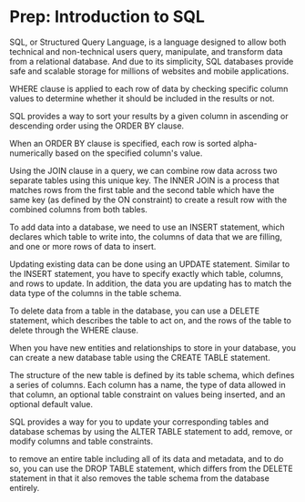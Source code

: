 # Prep: Introduction to SQL


SQL, or Structured Query Language, is a language designed to allow both technical and non-technical users query, manipulate, and transform data from a relational database. And due to its simplicity, SQL databases provide safe and scalable storage for millions of websites and mobile applications.

WHERE clause is applied to each row of data by checking specific column values to determine whether it should be included in the results or not.

SQL provides a way to sort your results by a given column in ascending or descending order using the ORDER BY clause.

When an ORDER BY clause is specified, each row is sorted alpha-numerically based on the specified column's value.

Using the JOIN clause in a query, we can combine row data across two separate tables using this unique key. The INNER JOIN is a process that matches rows from the first table and the second table which have the same key (as defined by the ON constraint) to create a result row with the combined columns from both tables.

To add data into a database, we need to use an INSERT statement, which declares which table to write into, the columns of data that we are filling, and one or more rows of data to insert.

Updating existing data can be done using an UPDATE statement. Similar to the INSERT statement, you have to specify exactly which table, columns, and rows to update. In addition, the data you are updating has to match the data type of the columns in the table schema. 

To delete data from a table in the database, you can use a DELETE statement, which describes the table to act on,  and the rows of the table to delete through the WHERE clause.

When you have new entities and relationships to store in your database, you can create a new database table using the CREATE TABLE statement.

The structure of the new table is defined by its table schema, which defines a series of columns. Each column has a name, the type of data allowed in that column, an optional table constraint on values being inserted, and an optional default value. 

SQL provides a way for you to update your corresponding tables and database schemas by using the ALTER TABLE statement to add, remove, or modify columns and table constraints.

to remove an entire table including all of its data and metadata, and to do so, you can use the DROP TABLE statement, which differs from the DELETE statement in that it also removes the table schema from the database entirely.

